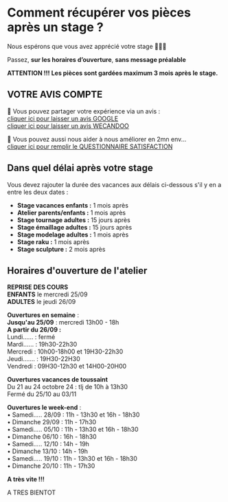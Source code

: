 # Comment récupérer vos pièces après un stage ?

Nous espérons que vous avez apprécié votre stage 🙏🙏🙏   

Passez, **sur les horaires d’ouverture**, **sans message préalable**   

**ATTENTION !!! Les pièces sont gardées maximum 3 mois après le stage.**   



## VOTRE AVIS COMPTE

🙏 Vous pouvez partager votre expérience via un avis :     
[cliquer ici pour laisser un avis GOOGLE](https://g.page/fansdeterre/review?gm)   
[cliquer ici pour laisser un avis WECANDOO](https://wecandoo.fr/atelier/initiation-ceramique-tour-decor-emaillage)  

🙏 Vous pouvez aussi nous aider à nous améliorer en 2mn env...   
[cliquer ici pour remplir le QUESTIONNAIRE SATISFACTION](https://forms.office.com/r/ZMh5YtCtj7)
 
 
## Dans quel délai après votre stage  

Vous devez rajouter la durée des vacances aux délais ci-dessous s'il y en a entre les deux dates :  
- **Stage vacances enfants :** 1 mois après 
- **Atelier parents/enfants :** 1 mois après 
- **Stage tournage adultes :** 15 jours après 
- **Stage émaillage adultes :** 15 jours après 
- **Stage modelage adultes :** 1 mois après 
- **Stage raku :** 1 mois après 
- **Stage sculpture :**  2 mois après  
  

## Horaires d'ouverture de l'atelier    

**REPRISE DES COURS**   
**ENFANTS** le mercredi 25/09   
**ADULTES** le jeudi 26/09    

**Ouvertures en semaine** :  
**Jusqu'au 25/09** : mercredi 13h00 - 18h   
**A partir du 26/09 :**   
Lundi...... : fermé  
Mardi...... : 19h30-22h30  
Mercredi :  10h00-18h00 et 19H30-22h30  
Jeudi....... : 19H30-22H30   
Vendredi : 09H30-12h30 et 14H00-20H00   

**Ouvertures vacances de toussaint**  
Du 21 au 24 octobre 24 : tlj de 10h à 13h30  
Fermé du 25/10 au 03/11

**Ouvertures le week-end** :    
•	Samedi..... 28/09 : 11h - 13h30 et 16h - 18h30    
•	Dimanche 29/09 : 11h - 17h30   
•	Samedi..... 05/10 : 11h - 13h30 et 16h - 18h30          
•	Dimanche 06/10 : 16h - 18h30   
•	Samedi..... 12/10 : 14h - 19h    
•	Dimanche 13/10 : 14h - 19h   
•	Samedi..... 19/10 : 11h - 13h30 et 16h - 18h30       
•	Dimanche 20/10 : 11h - 17h30     
  
   
**A très vite !!!**

  

 
 
  
A TRES BIENTOT  

